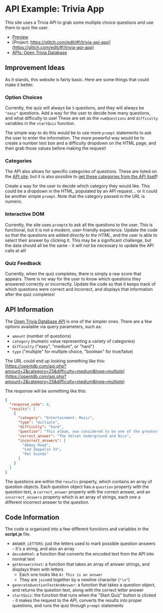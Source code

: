 # API Example: Trivia App
This site uses a Trivia API to grab some multiple choice questions and use them to quiz the user.

- [Preview](https://hylandtechclub.com/showcase/Web103/Trivia/index.html)
- [Project: https://glitch.com/edit/#!/trivia-api-app](https://glitch.com/edit/#!/trivia-api-app)
- [APIs: Open Trivia Database](https://opentdb.com/api_config.php)

## Improvement Ideas
As it stands, this website is fairly basic. Here are some things that could make it better.

### Option Choices
Currently, the quiz will always be `5` questions, and they will always be `"easy"` questions. Add a way for the user to decide how many questions, and what difficulty to use! These are set as the `numQuestions` and `difficulty` variables in the `startQuiz` function.

The simple way to do this would be to use more `prompt` statements to ask the user to enter the information. The more powerful way would be to create a number text box and a difficulty dropdown on the HTML page, and then grab those values before making the request!

### Categories
The API also allows for specific categories of questions. These are listed on the [API site](https://opentdb.com/api_config.php); but it is also possible to [get these categories from the API itself](https://opentdb.com/api_category.php)!

Create a way for the user to decide which category they would like. This could be a dropdown in the HTML, populated by an API request... or it could be another simple `prompt`. Note that the category passed in the URL is numeric.

### Interactive DOM
Currently, the site uses `prompt`s to ask all the questions to the user. This is functional, but it is not a modern, user-friendly experience. Update the code so that the questions are added _directly to the HTML_, and the user is able to select their answer by clicking it. This may be a significant challenge, but the data should all be the same - it will not be necessary to update the API calls at all!

### Quiz Feedback
Currently, when the quiz completes, there is simply a raw score that appears. There is no way for the user to know which questions they answered correctly or incorrectly. Update the code so that it keeps track of which questions were correct and incorrect, and displays that information after the quiz completes! 

## API Information
The [Open Trivia Database API](https://opentdb.com/api_config.php) is one of the simpler ones. There are a few options available via query parameters, such as:

- `amount` (number of questions)
- `category` (numeric value representing a variety of categories)
- `difficulty` ("easy", "medium", or "hard")
- `type` ("multiple" for multiple choice, "boolean" for true/false)

The URL could end up looking something like this: [https://opentdb.com/api.php?amount=2&category=25&difficulty=medium&type=multiple](https://opentdb.com/api.php?amount=2&category=25&difficulty=medium&type=multiple)

The response will be something like this:

```json
{
  "response_code": 0,
  "results": [
    {
      "category": "Entertainment: Music",
      "type": "multiple",
      "difficulty": "hard",
      "question": "This album, now considered to be one of the greatest of all time, was a commercial failure when it was released.",
      "correct_answer": "The Velvet Underground and Nico",
      "incorrect_answers": [
        "Abbey Road",
        "Led Zeppelin IV",
        "Pet Sounds"
      ]
    }
  ]
}
```

The questions are within the `results` property, which contains an array of question objects. Each question object has a `question` property with the question text, a `correct_answer` property with the correct answer, and an `incorrect_answers` property which is an array of strings, each one a different incorrect answer to the question.

## Code Information
The code is organized into a few different functions and variables in the **script.js** file.

- `ANSWER_LETTERS`: just the letters used to mark possible question answers - it's a string, and also an array
- `decodeHtml`: a function that converts the encoded text from the API into normal text
- `getAnswerstext`: a function that takes an array of answer strings, and displays them with letters
    - Each one looks like `A) This is an answer`
    - They are `join`ed together by a newline character (`"\n"`)
- `generateQuestionTextAndAnswer`: a function that takes a question object, and returns the question text, along with the correct letter answer
- `startQuiz`: the function that runs when the "Start Quiz" button is clicked - it makes the request to the API, converts the results into proper questions, and runs the quiz through `prompt` statements
